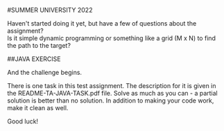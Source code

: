 #SUMMER UNIVERSITY 2022

Haven't started doing it yet, but have a few of questions about the assignment?<br> 
Is it simple dynamic programming or something like a grid (M x N) to find the path to the target? 

##JAVA EXERCISE

And the challenge begins.

There is one task in this test assignment. The description for it is given in the README-TA-JAVA-TASK.pdf file. Solve as much as you can - a partial solution is better than no solution. In addition to making your code work, make it clean as well.

Good luck!
